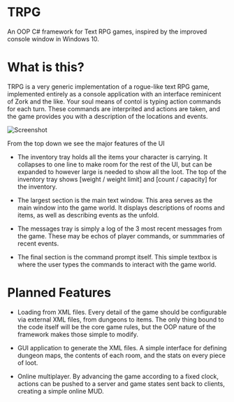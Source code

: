 # TRPG
An OOP C# framework for Text RPG games, inspired by the improved console window in Windows 10.

# What is this?

TRPG is a very generic implementation of a rogue-like text RPG game, implemented entirely as a console application with an 
interface reminicent of Zork and the like.
Your soul means of contol is typing action commands for each turn. 
These commands are interprited and actions are taken, and the game provides you with a description of the locations and events.

![Screenshot](http://i.imgur.com/v64E49N.png)

From the top down we see the major features of the UI

- The inventory tray holds all the items your character is carrying. It collapses to one line to make room for the rest of the UI,
but can be expanded to however large is needed to show all the loot. The top of the inventory tray shows [weight / weight limit] 
and [count / capacity] for the inventory.

- The largest section is the main text window. This area serves as the main window into the game world. It displays descriptions of rooms
and items, as well as describing events as the unfold.

- The messages tray is simply a log of the 3 most recent messages from the game. These may be echos of player commands, or summmaries of recent events.

- The final section is the command prompt itself. This simple textbox is where the user types the commands to interact with the game world.

# Planned Features

- Loading from XML files. Every detail of the game should be configurable via external XML files, from dungeons to items.
The only thing bound to the code itself will be the core game rules, but the OOP nature of the framework makes those simple to modify.

- GUI application to generate the XML files. A simple interface for defining dungeon maps, the contents of each room, and the stats 
on every piece of loot.

- Online multiplayer. By advancing the game according to a fixed clock, actions can be pushed to a server and game states sent back to 
clients, creating a simple online MUD.
